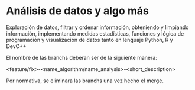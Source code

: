 # Análisis de datos y algo más

Exploración de datos, filtrar y ordenar información, obteniendo y limpiando información, implementando medidas estadísticas, funciones y lógica de programación y visualización de datos tanto en lenguaje Python, R y DevC++

El nombre de las branchs deberan ser de la siguiente manera:

<feature/fix>-<name_algorithm/name_analysis>-<short_description>

Por normativa, se eliminara las branchs una vez hecho el merge.